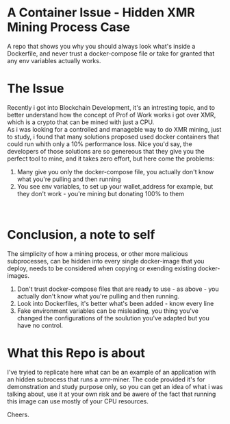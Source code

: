 # A Container Issue - Hidden XMR Mining Process Case
A repo that shows you why you should always look what's inside a Dockerfile, and never trust a docker-compose file or take for granted that any env variables actually works.
<br>
# The Issue
Recently i got into Blockchain Development, it's an intresting topic, and to better understand how the concept of Prof of Work works i got over XMR, which is a crypto that can be mined with just a CPU.
<br>
As i was looking for a controlled and manageble way to do XMR mining, just to study, i found that many solutions proposed used docker containers that could run whith only a 10% performance loss. Nice you'd say, the developers of those solutions are so genereous that they give you the perfect tool to mine, and it takes zero effort, but here come the problems:
1. Many give you only the docker-compose file, you actually don't know what you're pulling and then running
2. You see env variables, to set up your wallet_address for example, but they don't work - you're mining but donating 100% to them 
<br>

# Conclusion, a note to self
The simplicity of how a mining process, or other more malicious subprocesses, can be hidden into every single docker-image that you deploy, needs to be considered when copying or exending existing docker-images.
<br>
1. Don't trust docker-compose files that are ready to use - as above - you actually don't know what you're pulling and then running.
2. Look into Dockerfiles, it's better what's been added - know every line
3. Fake environment variables can be misleading, you thing you've changed the configurations of the soulution you've adapted but you have no control.

# What this Repo is about
I've tryied to replicate here what can be an example of an application with an hidden subrocess that runs a xmr-miner.
The code provided it's for demonstration and study purpose only, so you can get an idea of what i was talking about, use it at your own risk and be awere of the fact that running this image can use mostly of your CPU resources. 

Cheers.



